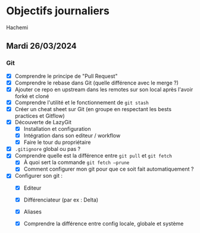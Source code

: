 # Objectifs journaliers

Hachemi

## Mardi 26/03/2024


### Git

- [X] Comprendre le principe de "Pull Request"
- [X] Comprendre le rebase dans Git (quelle différence avec le merge ?)
- [X] Ajouter ce repo en upstream dans les remotes sur son local après l'avoir forké et cloné
- [X] Comprendre l'utilité et le fonctionnement de `git stash`
- [X] Créer un cheat sheet sur Git (en groupe en respectant les bests practices et Gitflow)
- [X] Découverte de LazyGit
  - [X] Installation et configuration
  - [X] Intégration dans son editeur / workflow
  - [X] Faire le tour du propriétaire
- [X] `.gitignore` global ou pas ?
- [X] Comprendre quelle est la différence entre `git pull` et `git fetch`
    - [X] À quoi sert la commande `git fetch —prune`
    - [X] Comment configurer mon git pour que ce soit fait automatiquement ?
- [X] Configurer son git : 
  - [X] Editeur 
  - [X] Différenciateur (par ex : Delta) 
  - [X] Aliases 
  - [X] Comprendre la différence entre config locale, globale et système

